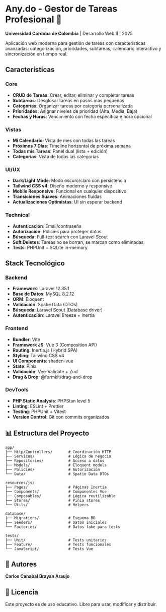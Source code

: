 # Any.do - Gestor de Tareas Profesional 📝

**Universidad Córdoba de Colombia** | Desarrollo Web II | 2025

Aplicación web moderna para gestión de tareas con características avanzadas: categorización, prioridades, subtareas, calendario interactivo y sincronización en tiempo real.

## Características

### Core

-   **CRUD de Tareas**: Crear, editar, eliminar y completar tareas
-   **Subtareas**: Desglosar tareas en pasos más pequeños
-   **Categorías**: Organizar tareas por categoría personalizada
-   **Prioridades**: Asignar niveles de prioridad (Alta, Media, Baja)
-   **Fechas y Horas**: Vencimiento con fecha específica e hora opcional

### Vistas

-   **Mi Calendario**: Vista de mes con todas las tareas
-   **Próximos 7 Días**: Timeline horizontal de próxima semana
-   **Todas mis Tareas**: Panel dual (lista + edición)
-   **Categorías**: Vista de todas las categorías

### UI/UX

-   **Dark/Light Mode**: Modo oscuro/claro con persistencia
-   **Tailwind CSS v4**: Diseño moderno y responsive
-   **Mobile Responsive**: Funcional en cualquier dispositivo
-   **Transiciones Suaves**: Animaciones fluidas
-   **Actualizaciones Optimistas**: UI sin esperar backend

### Technical

-   **Autenticación**: Email/contraseña
-   **Autorización**: Policies para proteger datos
-   **Búsqueda**: Full-text search con Laravel Scout
-   **Soft Deletes**: Tareas no se borran, se marcan como eliminadas
-   **Tests**: PHPUnit + SQLite in-memory

## Stack Tecnológico

### Backend

-   **Framework**: Laravel 12.35.1
-   **Base de Datos**: MySQL 8.2.12
-   **ORM**: Eloquent
-   **Validación**: Spatie Data (DTOs)
-   **Búsqueda**: Laravel Scout (Database driver)
-   **Autenticación**: Laravel Breeze + Inertia

### Frontend

-   **Bundler**: Vite
-   **Framework JS**: Vue 3 (Composition API)
-   **Routing**: Inertia.js (Hybrid SPA)
-   **Styling**: Tailwind CSS v4
-   **UI Components**: shadcn-vue
-   **State**: Pinia
-   **Validación**: Vee-Validate + Zod
-   **Drag & Drop**: @formkit/drag-and-drop

### DevTools

-   **PHP Static Analysis**: PHPStan level 5
-   **Linting**: ESLint + Prettier
-   **Testing**: PHPUnit + Vitest
-   **Version Control**: Git con commits organizados

## 📊 Estructura del Proyecto

```
app/
├── Http/Controllers/       # Coordinación HTTP
├── Services/               # Lógica de negocio
├── Repositories/           # Acceso a datos
├── Models/                 # Eloquent models
├── Policies/               # Autorización
└── Data/                   # Spatie Data DTOs

resources/js/
├── Pages/                  # Páginas Inertia
├── Components/             # Componentes Vue
├── Composables/            # Lógica reutilizable
├── Stores/                 # Pinia stores
└── Utils/                  # Helpers

database/
├── Migrations/             # Esquema BD
├── Seeders/                # Datos iniciales
└── Factories/              # Datos fake para tests

tests/
├── Unit/                   # Tests unitarios
├── Feature/                # Tests funcionales
└── JavaScript/             # Tests Vue
```

## 👤 Autores

**Carlos Canabal**
**Brayan Araujo**

## 📄 Licencia

Este proyecto es de uso educativo. Libre para usar, modificar y distribuir.
